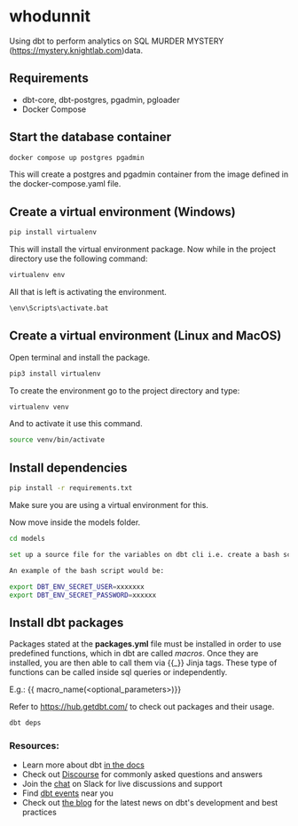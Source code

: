 # whodunnit
Using dbt to perform analytics on SQL MURDER MYSTERY (https://mystery.knightlab.com)data.

## Requirements
* dbt-core, dbt-postgres, pgadmin, pgloader
* Docker Compose

## Start the database container
```bash
docker compose up postgres pgadmin
```
This will create a postgres and pgadmin container from the image defined in the docker-compose.yaml file.

## Create a virtual environment (Windows)
```bash
pip install virtualenv
```
This will install the virtual environment package.
Now while in the project directory use the following command:
```bash
virtualenv env
```
All that is left is activating the environment.
```bash
\env\Scripts\activate.bat
```

## Create a virtual environment (Linux and MacOS)
Open terminal and install the package.
```bash
pip3 install virtualenv
```
To create the environment go to the project directory and type:
```bash
virtualenv venv
```
And to activate it use this command.
```bash
source venv/bin/activate
```

## Install dependencies
```bash
pip install -r requirements.txt
```
Make sure you are using a virtual environment for this. 

Now move inside the models folder.
```bash
cd models

set up a source file for the variables on dbt cli i.e. create a bash script called set_env_var.sh and then source set_env_var.sh in your terminal.

An example of the bash script would be:

export DBT_ENV_SECRET_USER=xxxxxxx
export DBT_ENV_SECRET_PASSWORD=xxxxxx
```


## Install dbt packages 
Packages stated at the <b>packages.yml</b> file must be installed in order to use predefined functions, which in dbt are called <i>macros</i>.
Once they are installed, you are then able to call them via {{_}} Jinja tags. These type of functions can be called inside sql queries or independently. 

E.g.: {{ macro_name(<optional_parameters>)}}

Refer to https://hub.getdbt.com/ to check out packages and their usage.
```bash
dbt deps
```

### Resources:
- Learn more about dbt [in the docs](https://docs.getdbt.com/docs/introduction)
- Check out [Discourse](https://discourse.getdbt.com/) for commonly asked questions and answers
- Join the [chat](https://community.getdbt.com/) on Slack for live discussions and support
- Find [dbt events](https://events.getdbt.com) near you
- Check out [the blog](https://blog.getdbt.com/) for the latest news on dbt's development and best practices

